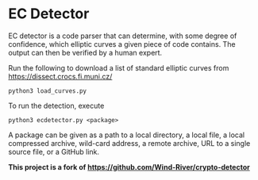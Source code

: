 # EC Detector #

EC detector is a code parser that can determine, with some degree of confidence, which elliptic curves a given piece of code contains. The output can then be verified by a human expert.

Run the following to download a list of standard elliptic curves from https://dissect.crocs.fi.muni.cz/
```
python3 load_curves.py
```
To run the detection, execute

```
python3 ecdetector.py <package>
```

A package can be given as a path to a local directory, a local file, a local compressed archive, wild-card address, a remote archive, URL to a single source file, or a GitHub link. 

**This project is a fork of https://github.com/Wind-River/crypto-detector**
